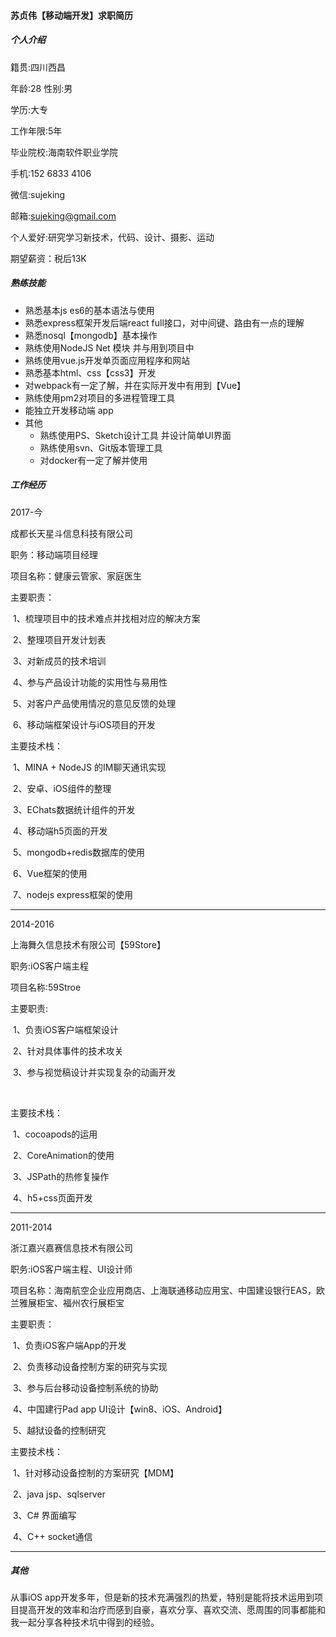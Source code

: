 #### 苏贞伟【移动端开发】求职简历

##### 个人介绍

 籍贯:四川西昌 

年龄:28 性别:男 

学历:大专 

工作年限:5年 

毕业院校:海南软件职业学院 

手机:152 6833 4106 

微信:sujeking 

邮箱:sujeking@gmail.com 

个人爱好:研究学习新技术，代码、设计、摄影、运动 

期望薪资：税后13K

##### 熟练技能

- 熟悉基本js es6的基本语法与使用
- 熟悉express框架开发后端react full接口，对中间键、路由有一点的理解
- 熟悉nosql【mongodb】基本操作
- 熟练使用NodeJS Net 模块 并与用到项目中
- 熟练使用vue.js开发单页面应用程序和网站
- 熟悉基本html、css【css3】开发
- 对webpack有一定了解，并在实际开发中有用到【Vue】
- 熟练使用pm2对项目的多进程管理工具
- 能独立开发移动端 app
- 其他
  - 熟练使用PS、Sketch设计工具 并设计简单UI界面
  - 熟练使用svn、Git版本管理工具
  - 对docker有一定了解并使用

##### 工作经历

2017-今

成都长天星斗信息科技有限公司

职务：移动端项目经理

项目名称：健康云管家、家庭医生

主要职责：

​		1、梳理项目中的技术难点并找相对应的解决方案

​		2、整理项目开发计划表

​		3、对新成员的技术培训

​		4、参与产品设计功能的实用性与易用性

​		5、对客户产品使用情况的意见反馈的处理

​		6、移动端框架设计与iOS项目的开发

主要技术栈：

​		1、MINA + NodeJS 的IM聊天通讯实现

​		2、安卓、iOS组件的整理

​		3、EChats数据统计组件的开发

​		4、移动端h5页面的开发

​		5、mongodb+redis数据库的使用

​		6、Vue框架的使用

​		7、nodejs express框架的使用

---

2014-2016

上海舞久信息技术有限公司【59Store】

职务:iOS客户端主程

项目名称:59Stroe

主要职责:

​		1、负责iOS客户端框架设计

​		2、针对具体事件的技术攻关

​		3、参与视觉稿设计并实现复杂的动画开发

​		

主要技术栈：

​		1、cocoapods的运用

​		2、CoreAnimation的使用

​		3、JSPath的热修复操作

​		4、h5+css页面开发

---

2011-2014

 浙江嘉兴嘉赛信息技术有限公司

职务:iOS客户端主程、UI设计师

项目名称：海南航空企业应用商店、上海联通移动应用宝、中国建设银行EAS，欧兰雅展柜宝、福州农行展柜宝

主要职责：

​		1、负责iOS客户端App的开发

​		2、负责移动设备控制方案的研究与实现

​		3、参与后台移动设备控制系统的协助

​		4、中国建行Pad app UI设计【win8、iOS、Android】

​		5、越狱设备的控制研究

主要技术栈：

​		1、针对移动设备控制的方案研究【MDM】

​		2、java jsp、sqlserver

​		3、C# 界面编写

​		4、C++ socket通信

---

##### 其他

从事iOS app开发多年，但是新的技术充满强烈的热爱，特别是能将技术运用到项目提高开发的效率和治疗而感到自豪，喜欢分享、喜欢交流、愿周围的同事都能和我一起分享各种技术坑中得到的经验。

